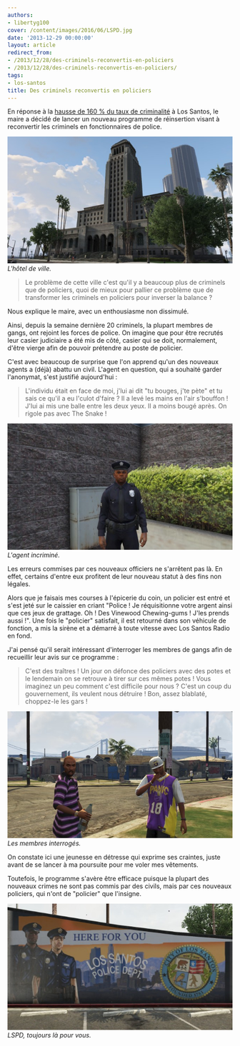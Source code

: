 ```yaml
---
authors:
- libertyg100
cover: /content/images/2016/06/LSPD.jpg
date: '2013-12-29 00:00:00'
layout: article
redirect_from:
- /2013/12/28/des-criminels-reconvertis-en-policiers
- /2013/12/28/des-criminels-reconvertis-en-policiers/
tags:
- los-santos
title: Des criminels reconvertis en policiers
---
```



En réponse à la [hausse de 160 % du taux de criminalité](/2013/12/21/une-augmentation-de-160---de-la-criminalite-a-los-santos--/) à Los Santos, le maire a décidé de lancer un nouveau programme de réinsertion visant à reconvertir les criminels en fonctionnaires de police.

![L'hôtel de ville.](/content/images/2016/06/Mairie_0.jpg)
_L'hôtel de ville._

> Le problème de cette ville c'est qu'il y a beaucoup plus de criminels que de policiers, quoi de mieux pour pallier ce problème que de transformer les criminels en policiers pour inverser la balance ?

Nous explique le maire, avec un enthousiasme non dissimulé.

Ainsi, depuis la semaine dernière 20 criminels, la plupart membres de gangs, ont rejoint les forces de police. On imagine que pour être recrutés leur casier judiciaire a été mis de côté, casier qui se doit, normalement, d'être vierge afin de pouvoir prétendre au poste de policier.

C'est avec beaucoup de surprise que l'on apprend qu'un des nouveaux agents a (déjà) abattu un civil. L'agent en question, qui a souhaité garder l'anonymat, s'est justifié aujourd'hui :

> L'individu était en face de moi, j'lui ai dit "tu bouges, j'te pète" et tu sais ce qu'il a eu l'culot d'faire ? Il a levé les mains en l'air s'bouffon ! J'lui ai mis une balle entre les deux yeux. Il a moins bougé après. On rigole pas avec The Snake !

![L'agent incriminé.](/content/images/2016/06/Agent.jpg)
_L'agent incriminé._

Les erreurs commises par ces nouveaux officiers ne s'arrêtent pas là. En effet, certains d'entre eux profitent de leur nouveau statut à des fins non légales.

Alors que je faisais mes courses à l'épicerie du coin, un policier est entré et s'est jeté sur le caissier en criant "Police ! Je réquisitionne votre argent ainsi que ces jeux de grattage. Oh ! Des Vinewood Chewing-gums ! J'les prends aussi !". Une fois le "policier" satisfait, il est retourné dans son véhicule de fonction, a mis la sirène et a démarré à toute vitesse avec Los Santos Radio en fond.

J'ai pensé qu'il serait intéressant d'interroger les membres de gangs afin de recueillir leur avis sur ce programme :

> C'est des traîtres ! Un jour on défonce des policiers avec des potes et le lendemain on se retrouve à tirer sur ces mêmes potes ! Vous imaginez un peu comment c'est difficile pour nous ? C'est un coup du gouvernement, ils veulent nous détruire ! Bon, assez blablaté, choppez-le les gars !

![Les membres interrogés.](/content/images/2016/06/GANG.jpg)
_Les membres interrogés._

On constate ici une jeunesse en détresse qui exprime ses craintes, juste avant de se lancer à ma poursuite pour me voler mes vêtements.

Toutefois, le programme s'avère être efficace puisque la plupart des nouveaux crimes ne sont pas commis par des civils, mais par ces nouveaux policiers, qui n'ont de "policier" que l'insigne.

![LSPD, toujours là pour vous.](/content/images/2016/06/0_0%20%283%29_3.jpg)
_LSPD, toujours là pour vous._